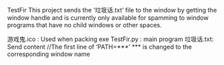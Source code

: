 TestFir
This project sends the ‘垃圾话.txt’ file to the window by getting the window handle and is currently only available for spamming to window programs that have no child windows or other spaces.

游戏鬼.ico : Used when packing exe
TestFir.py : main program
垃圾话.txt: Send content //The first line of ‘PATH=***’ *** is changed to the corresponding window name
